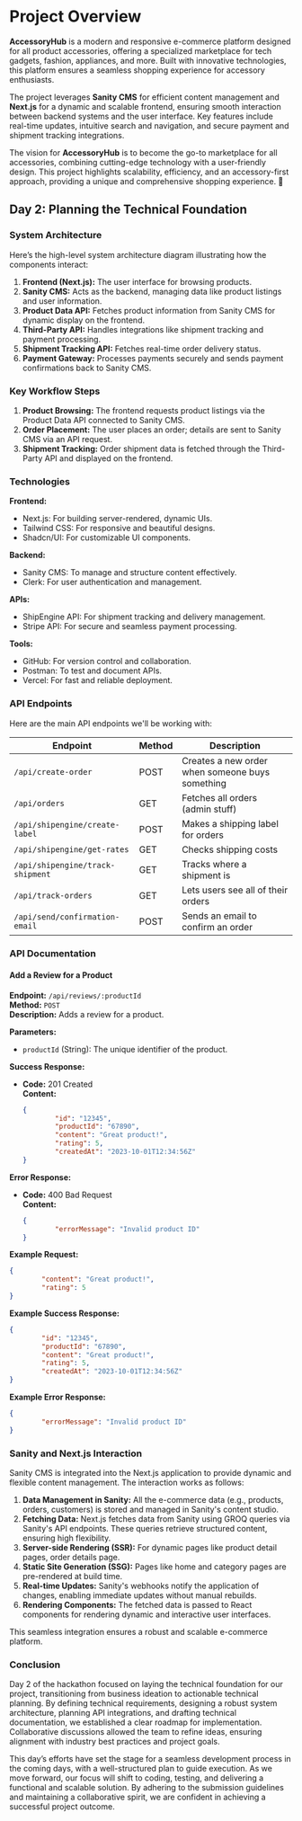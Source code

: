 # Project Overview

**AccessoryHub** is a modern and responsive e-commerce platform designed for all product accessories, offering a specialized marketplace for tech gadgets, fashion, appliances, and more. Built with innovative technologies, this platform ensures a seamless shopping experience for accessory enthusiasts.

The project leverages **Sanity CMS** for efficient content management and **Next.js** for a dynamic and scalable frontend, ensuring smooth interaction between backend systems and the user interface. Key features include real-time updates, intuitive search and navigation, and secure payment and shipment tracking integrations.

The vision for **AccessoryHub** is to become the go-to marketplace for all accessories, combining cutting-edge technology with a user-friendly design. This project highlights scalability, efficiency, and an accessory-first approach, providing a unique and comprehensive shopping experience. 🚀

## Day 2: Planning the Technical Foundation

### System Architecture

Here’s the high-level system architecture diagram illustrating how the components interact:
1. **Frontend (Next.js):** The user interface for browsing products.
2. **Sanity CMS:** Acts as the backend, managing data like product listings and user information.
3. **Product Data API:** Fetches product information from Sanity CMS for dynamic display on the frontend.
4. **Third-Party API:** Handles integrations like shipment tracking and payment processing.
5. **Shipment Tracking API:** Fetches real-time order delivery status.
6. **Payment Gateway:** Processes payments securely and sends payment confirmations back to Sanity CMS.

### Key Workflow Steps

1. **Product Browsing:** The frontend requests product listings via the Product Data API connected to Sanity CMS.
2. **Order Placement:** The user places an order; details are sent to Sanity CMS via an API request.
3. **Shipment Tracking:** Order shipment data is fetched through the Third-Party API and displayed on the frontend.

### Technologies

**Frontend:**
- Next.js: For building server-rendered, dynamic UIs.
- Tailwind CSS: For responsive and beautiful designs.
- Shadcn/UI: For customizable UI components.

**Backend:**
- Sanity CMS: To manage and structure content effectively.
- Clerk: For user authentication and management.

**APIs:**
- ShipEngine API: For shipment tracking and delivery management.
- Stripe API: For secure and seamless payment processing.

**Tools:**
- GitHub: For version control and collaboration.
- Postman: To test and document APIs.
- Vercel: For fast and reliable deployment.

### API Endpoints

Here are the main API endpoints we'll be working with:

| Endpoint                          | Method | Description                                      |
|-----------------------------------|--------|--------------------------------------------------|
| `/api/create-order`               | POST   | Creates a new order when someone buys something  |
| `/api/orders`                     | GET    | Fetches all orders (admin stuff)                 |
| `/api/shipengine/create-label`    | POST   | Makes a shipping label for orders                |
| `/api/shipengine/get-rates`       | GET    | Checks shipping costs                            |
| `/api/shipengine/track-shipment`  | GET    | Tracks where a shipment is                       |
| `/api/track-orders`               | GET    | Lets users see all of their orders               |
| `/api/send/confirmation-email`    | POST   | Sends an email to confirm an order               |

### API Documentation

#### Add a Review for a Product

**Endpoint:** `/api/reviews/:productId`  
**Method:** `POST`  
**Description:** Adds a review for a product.

**Parameters:**
- `productId` (String): The unique identifier of the product.

**Success Response:**
- **Code:** 201 Created  
    **Content:**
    ```json
    {
            "id": "12345",
            "productId": "67890",
            "content": "Great product!",
            "rating": 5,
            "createdAt": "2023-10-01T12:34:56Z"
    }
    ```

**Error Response:**
- **Code:** 400 Bad Request  
    **Content:**
    ```json
    {
            "errorMessage": "Invalid product ID"
    }
    ```

**Example Request:**
```json
{
        "content": "Great product!",
        "rating": 5
}
```

**Example Success Response:**
```json
{
        "id": "12345",
        "productId": "67890",
        "content": "Great product!",
        "rating": 5,
        "createdAt": "2023-10-01T12:34:56Z"
}
```

**Example Error Response:**
```json
{
        "errorMessage": "Invalid product ID"
}
```

### Sanity and Next.js Interaction

Sanity CMS is integrated into the Next.js application to provide dynamic and flexible content management. The interaction works as follows:

1. **Data Management in Sanity:** All the e-commerce data (e.g., products, orders, customers) is stored and managed in Sanity's content studio.
2. **Fetching Data:** Next.js fetches data from Sanity using GROQ queries via Sanity's API endpoints. These queries retrieve structured content, ensuring high flexibility.
3. **Server-side Rendering (SSR):** For dynamic pages like product detail pages, order details page.
4. **Static Site Generation (SSG):** Pages like home and category pages are pre-rendered at build time.
5. **Real-time Updates:** Sanity's webhooks notify the application of changes, enabling immediate updates without manual rebuilds.
6. **Rendering Components:** The fetched data is passed to React components for rendering dynamic and interactive user interfaces.

This seamless integration ensures a robust and scalable e-commerce platform.

### Conclusion

Day 2 of the hackathon focused on laying the technical foundation for our project, transitioning from business ideation to actionable technical planning. By defining technical requirements, designing a robust system architecture, planning API integrations, and drafting technical documentation, we established a clear roadmap for implementation. Collaborative discussions allowed the team to refine ideas, ensuring alignment with industry best practices and project goals.

This day’s efforts have set the stage for a seamless development process in the coming days, with a well-structured plan to guide execution. As we move forward, our focus will shift to coding, testing, and delivering a functional and scalable solution. By adhering to the submission guidelines and maintaining a collaborative spirit, we are confident in achieving a successful project outcome.
